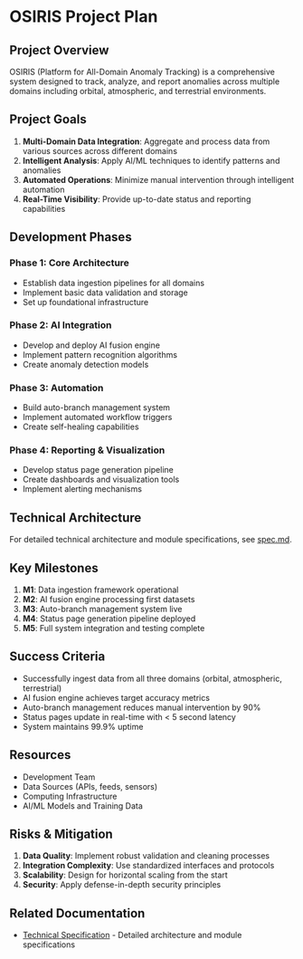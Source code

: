 # OSIRIS Project Plan

## Project Overview

OSIRIS (Platform for All-Domain Anomaly Tracking) is a comprehensive system designed to track, analyze, and report anomalies across multiple domains including orbital, atmospheric, and terrestrial environments.

## Project Goals

1. **Multi-Domain Data Integration**: Aggregate and process data from various sources across different domains
2. **Intelligent Analysis**: Apply AI/ML techniques to identify patterns and anomalies
3. **Automated Operations**: Minimize manual intervention through intelligent automation
4. **Real-Time Visibility**: Provide up-to-date status and reporting capabilities

## Development Phases

### Phase 1: Core Architecture
- Establish data ingestion pipelines for all domains
- Implement basic data validation and storage
- Set up foundational infrastructure

### Phase 2: AI Integration
- Develop and deploy AI fusion engine
- Implement pattern recognition algorithms
- Create anomaly detection models

### Phase 3: Automation
- Build auto-branch management system
- Implement automated workflow triggers
- Create self-healing capabilities

### Phase 4: Reporting & Visualization
- Develop status page generation pipeline
- Create dashboards and visualization tools
- Implement alerting mechanisms

## Technical Architecture

For detailed technical architecture and module specifications, see [spec.md](./spec.md).

## Key Milestones

1. **M1**: Data ingestion framework operational
2. **M2**: AI fusion engine processing first datasets
3. **M3**: Auto-branch management system live
4. **M4**: Status page generation pipeline deployed
5. **M5**: Full system integration and testing complete

## Success Criteria

- Successfully ingest data from all three domains (orbital, atmospheric, terrestrial)
- AI fusion engine achieves target accuracy metrics
- Auto-branch management reduces manual intervention by 90%
- Status pages update in real-time with < 5 second latency
- System maintains 99.9% uptime

## Resources

- Development Team
- Data Sources (APIs, feeds, sensors)
- Computing Infrastructure
- AI/ML Models and Training Data

## Risks & Mitigation

1. **Data Quality**: Implement robust validation and cleaning processes
2. **Integration Complexity**: Use standardized interfaces and protocols
3. **Scalability**: Design for horizontal scaling from the start
4. **Security**: Apply defense-in-depth security principles

## Related Documentation

- [Technical Specification](./spec.md) - Detailed architecture and module specifications
